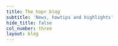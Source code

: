 ```yaml
---
title: The hopr blog
subtitle: 'News, howtips and highlights'
hide_title: false
col_number: three
layout: blog
---
```

